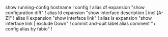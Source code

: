 show running-config hostname
!
config
!
alias df
 expansion "show configuration diff"
!
alias ld
 expansion "show interface description | incl [A-Z]"
!
alias ll
 expansion "show interface link"
!
alias ls
 expansion "show interface link | exclude Down"
!
commit and-quit label alias comment "+ config alias by fabio"
!
